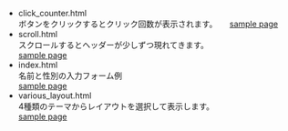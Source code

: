* click_counter.html  
ボタンをクリックするとクリック回数が表示されます。    　
[sample page](http://natsume.php.xdomain.jp/sample/20170515/click_counter.html)
* scroll.html  
スクロールするとヘッダーが少しずつ現れてきます。  
[sample page](http://natsume.php.xdomain.jp/sample/20170515/scroll.html)
* index.html  
名前と性別の入力フォーム例  
[sample page](http://natsume.php.xdomain.jp/sample/20170515/input.html)
* various_layout.html  
4種類のテーマからレイアウトを選択して表示します。  
[sample page](http://natsume.php.xdomain.jp/sample/20170515/various_layout.html)

